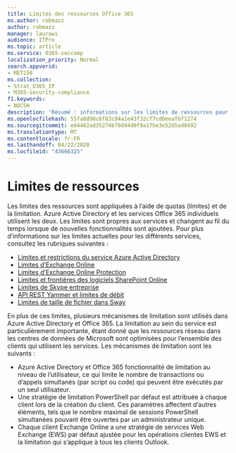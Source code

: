 ```yaml
---
title: Limites des ressources Office 365
ms.author: robmazz
author: robmazz
manager: laurawi
audience: ITPro
ms.topic: article
ms.service: O365-seccomp
localization_priority: Normal
search.appverid:
- MET150
ms.collection:
- Strat_O365_IP
- M365-security-compliance
f1.keywords:
- NOCSH
description: 'Résumé : informations sur les limites de ressources pour les différentes applications dans Office 365.'
ms.openlocfilehash: 55fa8d90c6f83c84a1e43f32cf7cd0eeafbf1274
ms.sourcegitcommit: ed4482ad35274b79d44d0f9a17be3e52d5ad0492
ms.translationtype: MT
ms.contentlocale: fr-FR
ms.lasthandoff: 04/22/2020
ms.locfileid: "43666325"
---
```

# <a name="resource-limits"></a>Limites de ressources

Les limites des ressources sont appliquées à l’aide de quotas (limites) et de la limitation. Azure Active Directory et les services Office 365 individuels utilisent les deux. Les limites sont propres aux services et changent au fil du temps lorsque de nouvelles fonctionnalités sont ajoutées. Pour plus d’informations sur les limites actuelles pour les différents services, consultez les rubriques suivantes :

- [Limites et restrictions du service Azure Active Directory](https://docs.microsoft.com/azure/azure-resource-manager/management/azure-subscription-service-limits)
- [Limites d’Exchange Online](https://technet.microsoft.com/library/exchange-online-limits.aspx)
- [Limites d’Exchange Online Protection](https://technet.microsoft.com/library/exchange-online-protection-limits.aspx)
- [Limites et frontières des logiciels SharePoint Online](https://support.office.com/article/SharePoint-Online-software-boundaries-and-limits-8F34FF47-B749-408B-ABC0-B605E1F6D498)
- [Limites de Skype entreprise](https://technet.microsoft.com/library/skype-for-business-online-limits.aspx)
- [API REST Yammer et limites de débit](https://developer.yammer.com/docs/rest-api-rate-limits)
- [Limites de taille de fichier dans Sway](https://support.office.com/article/File-size-limits-in-Sway-4db21bc6-b42b-499f-9272-66e089db109f)

En plus de ces limites, plusieurs mécanismes de limitation sont utilisés dans Azure Active Directory et Office 365. La limitation au sein du service est particulièrement importante, étant donné que les ressources réseau dans les centres de données de Microsoft sont optimisées pour l’ensemble des clients qui utilisent les services. Les mécanismes de limitation sont les suivants :

- Azure Active Directory et Office 365 fonctionnalité de limitation au niveau de l’utilisateur, ce qui limite le nombre de transactions ou d’appels simultanés (par script ou code) qui peuvent être exécutés par un seul utilisateur.
- Une stratégie de limitation PowerShell par défaut est attribuée à chaque client lors de la création du client. Ces paramètres affectent d’autres éléments, tels que le nombre maximal de sessions PowerShell simultanées pouvant être ouvertes par un administrateur unique.
- Chaque client Exchange Online a une stratégie de services Web Exchange (EWS) par défaut ajustée pour les opérations clientes EWS et la limitation qui s’applique à tous les clients Outlook.
